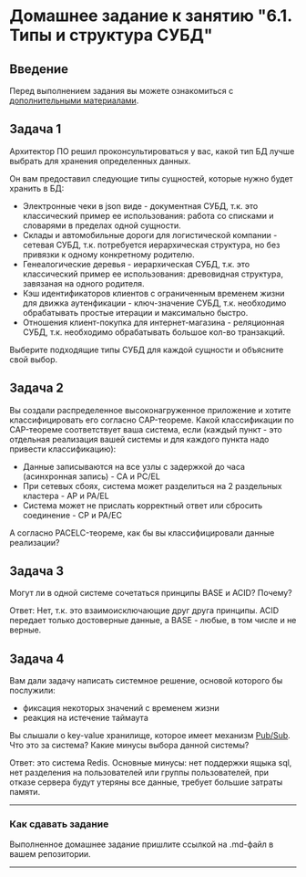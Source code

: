 # Домашнее задание к занятию "6.1. Типы и структура СУБД"

## Введение

Перед выполнением задания вы можете ознакомиться с 
[дополнительными материалами](https://github.com/netology-code/virt-homeworks/tree/master/additional/README.md).

## Задача 1

Архитектор ПО решил проконсультироваться у вас, какой тип БД 
лучше выбрать для хранения определенных данных.

Он вам предоставил следующие типы сущностей, которые нужно будет хранить в БД:

- Электронные чеки в json виде - документная СУБД, т.к. это классический пример ее использования: работа со списками и словарями в пределах одной сущности.
- Склады и автомобильные дороги для логистической компании - сетевая СУБД, т.к. потребуется иерархическая структура, но без привязки к одному конкретному родителю.
- Генеалогические деревья - иерархическая СУБД, т.к. это классический пример ее использования: древовидная структура, завязаная на одного родителя.
- Кэш идентификаторов клиентов с ограниченным временем жизни для движка аутенфикации - ключ-значение СУБД, т.к. необходимо обрабатывать простые итерации и максимально быстро.
- Отношения клиент-покупка для интернет-магазина - реляционная СУБД, т.к. необходимо обрабатывать большое кол-во транзакций.

Выберите подходящие типы СУБД для каждой сущности и объясните свой выбор.

## Задача 2

Вы создали распределенное высоконагруженное приложение и хотите классифицировать его согласно 
CAP-теореме. Какой классификации по CAP-теореме соответствует ваша система, если 
(каждый пункт - это отдельная реализация вашей системы и для каждого пункта надо привести классификацию):

- Данные записываются на все узлы с задержкой до часа (асинхронная запись) - CA и PC/EL
- При сетевых сбоях, система может разделиться на 2 раздельных кластера - AP и PA/EL
- Система может не прислать корректный ответ или сбросить соединение - CP и PA/EC

А согласно PACELC-теореме, как бы вы классифицировали данные реализации?

## Задача 3

Могут ли в одной системе сочетаться принципы BASE и ACID? Почему?


Ответ: Нет, т.к. это взаимоисключающие друг друга принципы. ACID передает только достоверные данные, а BASE - любые, в том числе и не верные.

## Задача 4

Вам дали задачу написать системное решение, основой которого бы послужили:

- фиксация некоторых значений с временем жизни
- реакция на истечение таймаута

Вы слышали о key-value хранилище, которое имеет механизм [Pub/Sub](https://habr.com/ru/post/278237/). 
Что это за система? Какие минусы выбора данной системы?


Ответ: это система Redis. Основные минусы: нет поддержки ящыка sql, нет разделения на пользователей или группы пользователей, при отказе сервера будут утеряны все данные, требует большие затраты памяти.

---

### Как cдавать задание

Выполненное домашнее задание пришлите ссылкой на .md-файл в вашем репозитории.

---
